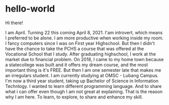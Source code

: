# hello-world

Hi there!

I am April. Turning 22 this coming April 8, 2021.
I'am introvert, which means I preferred to be alone. I am more productive when working inside my room.
I fancy computers since I was on First year Highschool.
But then I didn't have the chance to take the PCHS a course that was offered at the Vocational School that I study.
After graduating highschool, I work at the market due to financial problem.
On 2018, I came to my home town because a statecollege was built and it offers my dream course, and the most important thing is it's FREE.
But then I am one semester late that makes me an irregulars student.
I am currently studying at OMSC - Lubang Campus.
I'm now a third year student, taking up Bachelor of Science in Information Technlogy.
I wanted to learn different programming language.
And to share what i can offer even though I am not great at explaining.
That is the reason why I am here. 
To learn, to explore, to share and enhance my skill.
